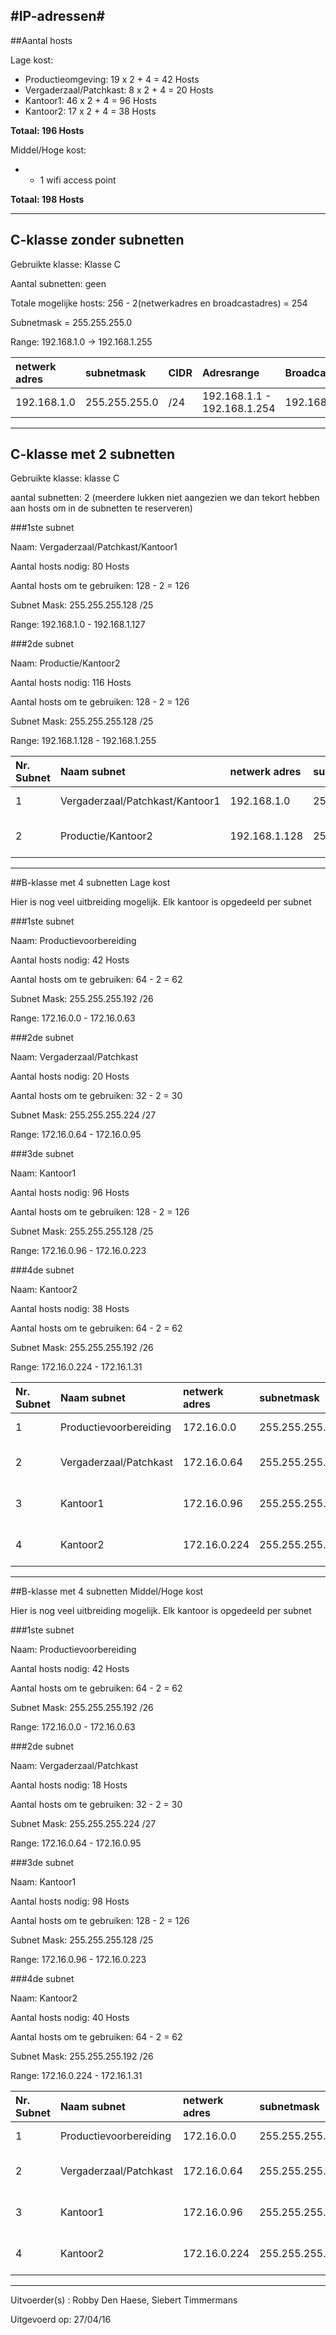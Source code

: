 #IP-adressen#
----

##Aantal hosts 

Lage kost: 

- Productieomgeving: 19 x 2 + 4 = 42 Hosts 
- Vergaderzaal/Patchkast: 8 x 2 + 4 = 20 Hosts
- Kantoor1: 46 x 2 + 4 = 96 Hosts
- Kantoor2: 17 x 2 + 4 = 38 Hosts

**Totaal: 196 Hosts**

Middel/Hoge kost: 

- + 1 wifi access point

**Totaal: 198 Hosts**

-------
## C-klasse zonder subnetten

Gebruikte klasse: Klasse C

Aantal subnetten: geen 
 
Totale mogelijke hosts: 256 - 2(netwerkadres en broadcastadres) = 254 

Subnetmask = 255.255.255.0

Range: 192.168.1.0 -> 192.168.1.255 

| netwerk adres | subnetmask | CIDR | Adresrange | Broadcast | #hosts | 
|:--|:--|:--|:--|:--|:--|
| 192.168.1.0 | 255.255.255.0 | /24 | 192.168.1.1 - 192.168.1.254 | 192.168.1.255 | 254 | 

----------
## C-klasse met 2 subnetten

Gebruikte klasse: klasse C 

aantal subnetten: 2 (meerdere lukken niet aangezien we dan tekort hebben aan hosts om in de subnetten te reserveren)

###1ste subnet

Naam: Vergaderzaal/Patchkast/Kantoor1

Aantal hosts nodig: 80 Hosts

Aantal hosts om te gebruiken: 128 - 2 = 126

Subnet Mask: 255.255.255.128 /25

Range: 192.168.1.0 - 192.168.1.127

###2de subnet

Naam: Productie/Kantoor2

Aantal hosts nodig: 116 Hosts

Aantal hosts om te gebruiken: 128 - 2 = 126

Subnet Mask: 255.255.255.128 /25

Range: 192.168.1.128 - 192.168.1.255


| Nr. Subnet | Naam subnet | netwerk adres | subnetmask | CIDR | Adresrange | Broadcast | #hosts | 
|:--|:--|:--|:--|:--|:--|:--|:--|
|1|Vergaderzaal/Patchkast/Kantoor1| 192.168.1.0 | 255.255.255.128 | /25 | 192.168.1.1 - 192.168.1.126 | 192.168.1.127 | 126 | 
|2|Productie/Kantoor2| 192.168.1.128 | 255.255.255.128 | /25 | 192.168.1.129 - 192.168.1.254 | 192.168.1.255 | 126 | 

------------

##B-klasse met 4 subnetten Lage kost

Hier is nog veel uitbreiding mogelijk. Elk kantoor is opgedeeld per subnet

###1ste subnet

Naam: Productievoorbereiding

Aantal hosts nodig: 42 Hosts

Aantal hosts om te gebruiken: 64 - 2 = 62

Subnet Mask: 255.255.255.192 /26

Range: 172.16.0.0 - 172.16.0.63

###2de subnet

Naam: Vergaderzaal/Patchkast

Aantal hosts nodig: 20 Hosts

Aantal hosts om te gebruiken: 32 - 2 = 30

Subnet Mask: 255.255.255.224 /27

Range: 172.16.0.64 - 172.16.0.95

###3de subnet

Naam: Kantoor1

Aantal hosts nodig: 96 Hosts

Aantal hosts om te gebruiken: 128 - 2 = 126

Subnet Mask: 255.255.255.128 /25

Range: 172.16.0.96 - 172.16.0.223

###4de subnet

Naam: Kantoor2

Aantal hosts nodig: 38 Hosts

Aantal hosts om te gebruiken: 64 - 2 = 62

Subnet Mask: 255.255.255.192 /26

Range: 172.16.0.224 - 172.16.1.31

| Nr. Subnet | Naam subnet | netwerk adres | subnetmask | CIDR | Adresrange | Broadcast | #hosts | 
|:--|:--|:--|:--|:--|:--|:--|:--|
|1|Productievoorbereiding| 172.16.0.0 | 255.255.255.192 | /26 | 172.16.0.1 - 172.16.0.62 | 172.16.0.63 | 62 | 
|2|Vergaderzaal/Patchkast| 172.16.0.64 | 255.255.255.224 | /27 | 172.16.0.65 - 172.16.0.94 | 172.16.0.95 | 30 | 
|3|Kantoor1| 172.16.0.96 | 255.255.255.128 | /25 | 172.16.0.97 - 172.16.0.222 | 172.16.0.223 | 126 |
|4|Kantoor2| 172.16.0.224 | 255.255.255.192 | /26 | 172.16.0.225 - 172.16.1.30 | 172.16.1.31 | 62 |  

------------

##B-klasse met 4 subnetten Middel/Hoge kost

Hier is nog veel uitbreiding mogelijk. Elk kantoor is opgedeeld per subnet

###1ste subnet

Naam: Productievoorbereiding

Aantal hosts nodig: 42 Hosts

Aantal hosts om te gebruiken: 64 - 2 = 62

Subnet Mask: 255.255.255.192 /26

Range: 172.16.0.0 - 172.16.0.63

###2de subnet

Naam: Vergaderzaal/Patchkast

Aantal hosts nodig: 18 Hosts

Aantal hosts om te gebruiken: 32 - 2 = 30

Subnet Mask: 255.255.255.224 /27

Range: 172.16.0.64 - 172.16.0.95

###3de subnet

Naam: Kantoor1

Aantal hosts nodig: 98 Hosts

Aantal hosts om te gebruiken: 128 - 2 = 126

Subnet Mask: 255.255.255.128 /25

Range: 172.16.0.96 - 172.16.0.223

###4de subnet

Naam: Kantoor2

Aantal hosts nodig: 40 Hosts

Aantal hosts om te gebruiken: 64 - 2 = 62

Subnet Mask: 255.255.255.192 /26

Range: 172.16.0.224 - 172.16.1.31

| Nr. Subnet | Naam subnet | netwerk adres | subnetmask | CIDR | Adresrange | Broadcast | #hosts | 
|:--|:--|:--|:--|:--|:--|:--|:--|
|1|Productievoorbereiding| 172.16.0.0 | 255.255.255.192 | /26 | 172.16.0.1 - 172.16.0.62 | 172.16.0.63 | 62 | 
|2|Vergaderzaal/Patchkast| 172.16.0.64 | 255.255.255.224 | /27 | 172.16.0.65 - 172.16.0.94 | 172.16.0.95 | 30 | 
|3|Kantoor1| 172.16.0.96 | 255.255.255.128 | /25 | 172.16.0.97 - 172.16.0.222 | 172.16.0.223 | 126 |
|4|Kantoor2| 172.16.0.224 | 255.255.255.192 | /26 | 172.16.0.225 - 172.16.1.30 | 172.16.1.31 | 62 |  

--------
Uitvoerder(s) : Robby Den Haese, Siebert Timmermans

Uitgevoerd op: 27/04/16



